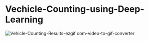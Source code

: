 # Vechicle-Counting-using-Deep-Learning



![Vehicle-Counting-Results-ezgif com-video-to-gif-converter](https://github.com/user-attachments/assets/c1e06dae-c360-4b8c-9355-e693596ac4fc)
